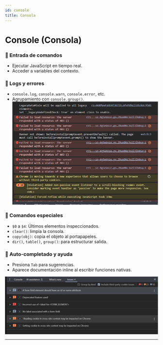 ```yaml
---
id: console
title: Consola
---
```

# Console (Consola)
### 🔹 Entrada de comandos
- Ejecutar JavaScript en tiempo real.
- Acceder a variables del contexto.

### 🔹 Logs y errores
- `console.log`, `console.warn`, `console.error`, etc.
- Agrupamiento con `console.group()`.
![Docs Version Dropdown](./img/console_1.png)

### 🔹 Comandos especiales
- `$0` a `$4`: Últimos elementos inspeccionados.
- `clear()`: limpia la consola.
- `copy(obj)`: copia el objeto al portapapeles.
- `dir()`, `table()`, `group()`: para estructurar salida.

### 🔹 Auto-completado y ayuda
- Presiona `Tab` para sugerencias.
- Aparece documentación inline al escribir funciones nativas.

![Docs Version Dropdown](./img/console_2.png)


---

